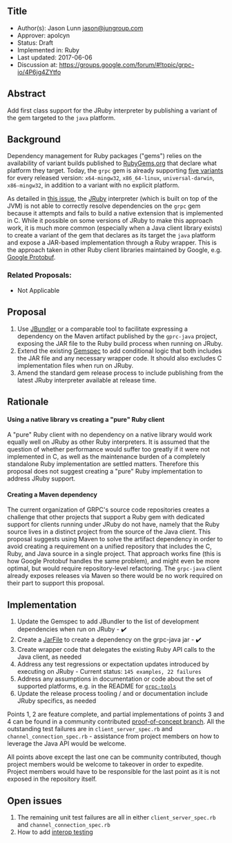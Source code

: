 Title
----
* Author(s): Jason Lunn <jason@jungroup.com>
* Approver: apolcyn
* Status: Draft
* Implemented in: Ruby
* Last updated: 2017-06-06
* Discussion at: https://groups.google.com/forum/#!topic/grpc-io/4P6jg4ZYtfo

## Abstract

Add first class support for the JRuby interpreter by publishing a variant of the gem targeted to the `java` platform.

## Background

Dependency management for Ruby packages ("gems") relies on the availability of variant builds published to
[RubyGems.org](https://rubygems.org/) that declare what platform they target. Today, the `grpc` gem is already
supporting [five variants](https://rubygems.org/gems/grpc/versions) for every released version: `x64-mingw32`,
`x86_64-linux`, `universal-darwin`, `x86-mingw32`, in addition to a variant with no explicit platform.

As detailed in [this issue](https://github.com/grpc/grpc/issues/6705), the [JRuby](http://jruby.org/) interpreter (which is built on top of
the JVM) is not able to correctly resolve dependencies on the `grpc` gem because it attempts and fails to build a native
extension that is implemented in C. While it possible on some versions of JRuby to make this approach work, it is much
more common (especially when a Java client library exists) to create a variant of the gem that declares as its target
the `java` platform and expose a JAR-based implementation through a Ruby wrapper. This is the approach taken in other
Ruby client libraries maintained by Google, e.g.
[Google Protobuf](https://github.com/google/protobuf/blob/master/ruby/google-protobuf.gemspec#L12).


### Related Proposals: 
* Not Applicable

## Proposal

1. Use [JBundler](https://github.com/mkristian/jbundler) or a comparable tool to facilitate expressing a dependency on
the Maven artifact published by the `gprc-java` project, exposing the JAR file to the Ruby build process when running on
JRuby.
1. Extend the existing [Gemspec](https://github.com/grpc/grpc/blob/master/grpc.gemspec) to add conditional logic that
both includes the JAR file and any necessary wrapper code. It should also excludes C implementation files when run on JRuby.
1. Amend the standard gem release process to include publishing from the latest JRuby interpreter available at release
time.

## Rationale

#### Using a native library vs creating a "pure" Ruby client
A "pure" Ruby client with no dependency on a native library would work equally well on JRuby as other Ruby interpreters.
It is assumed that the question of whether performance would suffer too greatly if it were not implemented in C, as well
as the maintenance burden of a completely standalone Ruby implementation are settled matters.
Therefore this proposal does not suggest creating a "pure" Ruby implementation to address JRuby support.

#### Creating a Maven dependency
The current organization of GRPC's source code repositories creates a challenge that other projects that support a Ruby
gem with dedicated support for clients running under JRuby do not have, namely that the Ruby source lives in a distinct
project from the source of the Java client. This proposal suggests using Maven to solve the artifact dependency in order
to avoid creating a requirement on a unified repository that includes the C, Ruby, and Java source in a single project.
That approach works fine (this is how Google Protobuf handles the same problem), and might even be more optimal, but
would require repository-level refactoring. The `grpc-java` client already exposes releases via Maven so there would be
no work required on their part to support this proposal.

## Implementation

1. Update the Gemspec to add JBundler to the list of development dependencies when run on JRuby - :heavy_check_mark:
1. Create a [JarFile](https://github.com/torquebox/maven-tools/wiki/Jarfile) to create a dependency on the grpc-java jar - :heavy_check_mark:
1. Create wrapper code that delegates the existing Ruby API calls to the Java client, as needed
1. Address any test regressions or expectation updates introduced by executing on JRuby - Current status: `145 examples, 22 failures`
1. Address any assumptions in documentation or code about the set of supported platforms, e.g. in the README for
[`grpc-tools`](https://github.com/grpc/grpc/blob/master/src/ruby/tools/README.md)
1. Update the release process tooling / and or documentation include JRuby specifics, as needed

Points 1, 2 are feature complete, and partial implementations of points 3 and 4 can be found in a community contributed [proof-of-concept branch](https://github.com/JasonLunn/grpc/tree/l4_add_jruby_support).
All the outstanding test failures are in `client_server_spec.rb` and `channel_connection_spec.rb` - assistance from project members on how to leverage the Java API would be welcome.

All points above except the last one can be community contributed, though project members would be welcome to takeover in order to expedite. Project members would have to be responsible for the
last point as it is not exposed in the repository itself.

## Open issues

1. The remaining unit test failures are all in either `client_server_spec.rb` and `channel_connection_spec.rb` 
1. How to add [interop testing](https://github.com/grpc/grpc-java/blob/master/interop-testing/build.gradle)
